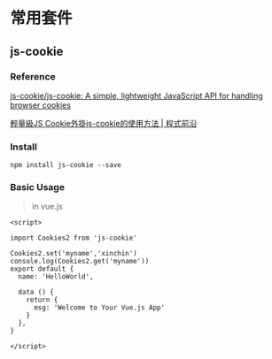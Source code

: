 # 常用套件

## js-cookie

### Reference

[js-cookie/js-cookie: A simple, lightweight JavaScript API for handling browser cookies](https://github.com/js-cookie/js-cookie)

[輕量級JS Cookie外掛js-cookie的使用方法 | 程式前沿](https://codertw.com/前端開發/204962/)

### Install

```
npm install js-cookie --save
```

### Basic Usage

> in vue.js

```
<script>

import Cookies2 from 'js-cookie'

Cookies2.set('myname','xinchin')
console.log(Cookies2.get('myname'))
export default {
  name: 'HelloWorld',
  
  data () {
    return {
      msg: 'Welcome to Your Vue.js App'
    }
  },
}

</script>
```
